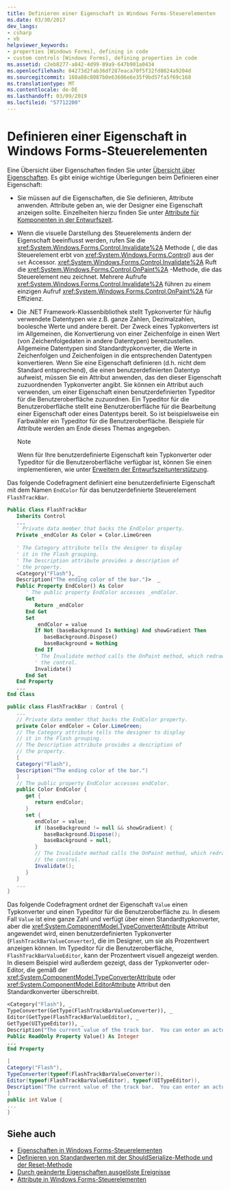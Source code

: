 ```yaml
---
title: Definieren einer Eigenschaft in Windows Forms-Steuerelementen
ms.date: 03/30/2017
dev_langs:
- csharp
- vb
helpviewer_keywords:
- properties [Windows Forms], defining in code
- custom controls [Windows Forms], defining properties in code
ms.assetid: c2eb8277-a842-4d99-89a9-647b901a0434
ms.openlocfilehash: 84273d2fab36df287eaca70f5f32fd8024a9204d
ms.sourcegitcommit: 160a88c8087b0e63606e6e35f9bd57fa5f69c168
ms.translationtype: MT
ms.contentlocale: de-DE
ms.lasthandoff: 03/09/2019
ms.locfileid: "57712200"
---
```

# <a name="defining-a-property-in-windows-forms-controls"></a>Definieren einer Eigenschaft in Windows Forms-Steuerelementen
Eine Übersicht über Eigenschaften finden Sie unter [Übersicht über Eigenschaften](https://docs.microsoft.com/previous-versions/visualstudio/visual-studio-2013/65zdfbdt(v=vs.120)). Es gibt einige wichtige Überlegungen beim Definieren einer Eigenschaft:  
  
-   Sie müssen auf die Eigenschaften, die Sie definieren, Attribute anwenden. Attribute geben an, wie der Designer eine Eigenschaft anzeigen sollte. Einzelheiten hierzu finden Sie unter [Attribute für Komponenten in der Entwurfszeit](https://docs.microsoft.com/previous-versions/visualstudio/visual-studio-2013/tk67c2t8(v=vs.120)).  
  
-   Wenn die visuelle Darstellung des Steuerelements ändern der Eigenschaft beeinflusst werden, rufen Sie die <xref:System.Windows.Forms.Control.Invalidate%2A> Methode (, die das Steuerelement erbt von <xref:System.Windows.Forms.Control>) aus der `set` Accessor. <xref:System.Windows.Forms.Control.Invalidate%2A> Ruft die <xref:System.Windows.Forms.Control.OnPaint%2A> -Methode, die das Steuerelement neu zeichnet. Mehrere Aufrufe <xref:System.Windows.Forms.Control.Invalidate%2A> führen zu einem einzigen Aufruf <xref:System.Windows.Forms.Control.OnPaint%2A> für Effizienz.  
  
-   Die .NET Framework-Klassenbibliothek stellt Typkonverter für häufig verwendete Datentypen wie z.B. ganze Zahlen, Dezimalzahlen, boolesche Werte und andere bereit. Der Zweck eines Typkonverters ist im Allgemeinen, die Konvertierung von einer Zeichenfolge in einen Wert (von Zeichenfolgedaten in andere Datentypen) bereitzustellen. Allgemeine Datentypen sind Standardtypkonverter, die Werte in Zeichenfolgen und Zeichenfolgen in die entsprechenden Datentypen konvertieren. Wenn Sie eine Eigenschaft definieren (d.h. nicht dem Standard entsprechend), die einen benutzerdefinierten Datentyp aufweist, müssen Sie ein Attribut anwenden, das den dieser Eigenschaft zuzuordnenden Typkonverter angibt. Sie können ein Attribut auch verwenden, um einer Eigenschaft einen benutzerdefinierten Typeditor für die Benutzeroberfläche zuzuordnen. Ein Typeditor für die Benutzeroberfläche stellt eine Benutzeroberfläche für die Bearbeitung einer Eigenschaft oder eines Datentyps bereit. So ist beispielsweise ein Farbwähler ein Typeditor für die Benutzeroberfläche. Beispiele für Attribute werden am Ende dieses Themas angegeben.  
  
    > [!NOTE]
    >  Wenn für Ihre benutzerdefinierte Eigenschaft kein Typkonverter oder Typeditor für die Benutzeroberfläche verfügbar ist, können Sie einen implementieren, wie unter [Erweitern der Entwurfszeitunterstützung](https://docs.microsoft.com/previous-versions/visualstudio/visual-studio-2013/37899azc(v=vs.120)).  
  
 Das folgende Codefragment definiert eine benutzerdefinierte Eigenschaft mit dem Namen `EndColor` für das benutzerdefinierte Steuerelement `FlashTrackBar`.  
  
```vb  
Public Class FlashTrackBar  
   Inherits Control  
   ...  
   ' Private data member that backs the EndColor property.  
   Private _endColor As Color = Color.LimeGreen  
  
   ' The Category attribute tells the designer to display  
   ' it in the Flash grouping.   
   ' The Description attribute provides a description of  
   ' the property.   
   <Category("Flash"), _  
   Description("The ending color of the bar.")>  _  
   Public Property EndColor() As Color  
      ' The public property EndColor accesses _endColor.  
      Get  
         Return _endColor  
      End Get  
      Set  
         _endColor = value  
         If Not (baseBackground Is Nothing) And showGradient Then  
            baseBackground.Dispose()  
            baseBackground = Nothing  
         End If  
         ' The Invalidate method calls the OnPaint method, which redraws    
         ' the control.  
         Invalidate()  
      End Set  
   End Property  
   ...  
End Class  
```  
  
```csharp  
public class FlashTrackBar : Control {  
   ...  
   // Private data member that backs the EndColor property.  
   private Color endColor = Color.LimeGreen;  
   // The Category attribute tells the designer to display  
   // it in the Flash grouping.   
   // The Description attribute provides a description of  
   // the property.   
   [  
   Category("Flash"),  
   Description("The ending color of the bar.")  
   ]  
   // The public property EndColor accesses endColor.  
   public Color EndColor {  
      get {  
         return endColor;  
      }  
      set {  
         endColor = value;  
         if (baseBackground != null && showGradient) {  
            baseBackground.Dispose();  
            baseBackground = null;  
         }  
         // The Invalidate method calls the OnPaint method, which redraws   
         // the control.  
         Invalidate();  
      }  
   }  
   ...  
}  
```  
  
 Das folgende Codefragment ordnet der Eigenschaft `Value` einen Typkonverter und einen Typeditor für die Benutzeroberfläche zu. In diesem Fall `Value` ist eine ganze Zahl und verfügt über einen Standardtypkonverter, aber die <xref:System.ComponentModel.TypeConverterAttribute> Attribut angewendet wird, einen benutzerdefinierten Typkonverter (`FlashTrackBarValueConverter`), die im Designer, um sie als Prozentwert anzeigen können. Im Typeditor für die Benutzeroberfläche, `FlashTrackBarValueEditor`, kann der Prozentwert visuell angezeigt werden. In diesem Beispiel wird außerdem gezeigt, dass der Typkonverter oder-Editor, die gemäß der <xref:System.ComponentModel.TypeConverterAttribute> oder <xref:System.ComponentModel.EditorAttribute> Attribut den Standardkonverter überschreibt.  
  
```vb  
<Category("Flash"), _  
TypeConverter(GetType(FlashTrackBarValueConverter)), _  
Editor(GetType(FlashTrackBarValueEditor), _  
GetType(UITypeEditor)), _  
Description("The current value of the track bar.  You can enter an actual value or a percentage.")>  _  
Public ReadOnly Property Value() As Integer  
...  
End Property  
```  
  
```csharp  
[  
Category("Flash"),   
TypeConverter(typeof(FlashTrackBarValueConverter)),  
Editor(typeof(FlashTrackBarValueEditor), typeof(UITypeEditor)),  
Description("The current value of the track bar.  You can enter an actual value or a percentage.")  
]  
public int Value {  
...  
}  
```  
  
## <a name="see-also"></a>Siehe auch
- [Eigenschaften in Windows Forms-Steuerelementen](properties-in-windows-forms-controls.md)
- [Definieren von Standardwerten mit der ShouldSerialize-Methode und der Reset-Methode](defining-default-values-with-the-shouldserialize-and-reset-methods.md)
- [Durch geänderte Eigenschaften ausgelöste Ereignisse](property-changed-events.md)
- [Attribute in Windows Forms-Steuerelementen](attributes-in-windows-forms-controls.md)
